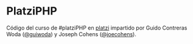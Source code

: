 # PlatziPHP

Código del curso de #platziPHP en [platzi](http://platzi.com/php) impartido por Guido Contreras Woda ([@guiwoda](http://twitter.com/guiwoda)) y Joseph Cohens ([@joecohens](http://twitter.com/joecohens)).
